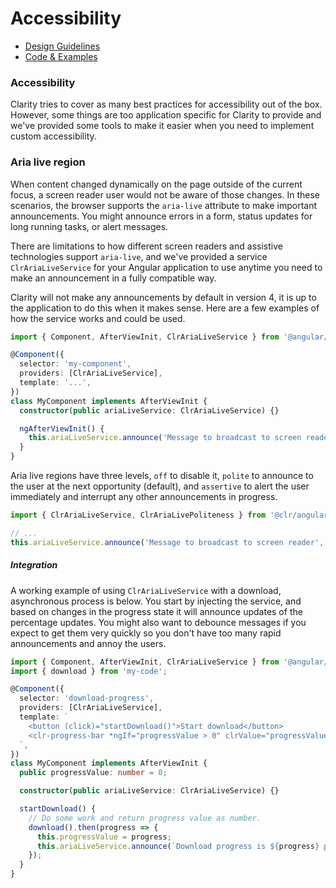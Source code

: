 # Accessibility

- [Design Guidelines](/documentation/accessibility#top)
- [Code & Examples](/documentation/accessibility#examples)

### Accessibility

Clarity tries to cover as many best practices for accessibility out of the box. However, some things are too application specific for Clarity to provide and we've provided some tools to make it easier when you need to implement custom accessibility.

### Aria live region

When content changed dynamically on the page outside of the current focus, a screen reader user would not be aware of those changes. In these scenarios, the browser supports the `aria-live` attribute to make important announcements. You might announce errors in a form, status updates for long running tasks, or alert messages.

There are limitations to how different screen readers and assistive technologies support `aria-live`, and we've provided a service `ClrAriaLiveService` for your Angular application to use anytime you need to make an announcement in a fully compatible way.

Clarity will not make any announcements by default in version 4, it is up to the application to do this when it makes sense. Here are a few examples of how the service works and could be used.

```typescript
import { Component, AfterViewInit, ClrAriaLiveService } from '@angular/core';

@Component({
  selector: 'my-component',
  providers: [ClrAriaLiveService],
  template: '...',
})
class MyComponent implements AfterViewInit {
  constructor(public ariaLiveService: ClrAriaLiveService) {}

  ngAfterViewInit() {
    this.ariaLiveService.announce('Message to broadcast to screen reader');
  }
}
```

Aria live regions have three levels, `off` to disable it, `polite` to announce to the user at the next opportunity (default), and `assertive` to alert the user immediately and interrupt any other announcements in progress.

```typescript
import { ClrAriaLiveService, ClrAriaLivePoliteness } from '@clr/angular';

// ...
this.ariaLiveService.announce('Message to broadcast to screen reader', ClrAriaLivePoliteness.assertive);
```

##### Integration

A working example of using `ClrAriaLiveService` with a download, asynchronous process is below. You start by injecting the service, and based on changes in the progress state it will announce updates of the percentage updates. You might also want to debounce messages if you expect to get them very quickly so you don't have too many rapid announcements and annoy the users.

```typescript
import { Component, AfterViewInit, ClrAriaLiveService } from '@angular/core';
import { download } from 'my-code';

@Component({
  selector: 'download-progress',
  providers: [ClrAriaLiveService],
  template: `
    <button (click)="startDownload()">Start download</button>
    <clr-progress-bar *ngIf="progressValue > 0" clrValue="progressValue" clrMax="100"></clr-progress-bar>
  `,
})
class MyComponent implements AfterViewInit {
  public progressValue: number = 0;

  constructor(public ariaLiveService: ClrAriaLiveService) {}

  startDownload() {
    // Do some work and return progress value as number.
    download().then(progress => {
      this.progressValue = progress;
      this.ariaLiveService.announce(`Download progress is ${progress} proccent done.`);
    });
  }
}
```
